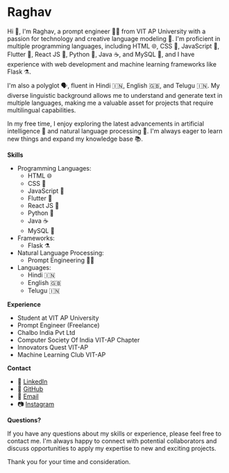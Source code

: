 # Raghav

Hi 👋, I'm Raghav, a prompt engineer 👨‍💻 from VIT AP University with a passion for technology and creative language modeling 💬. I'm proficient in multiple programming languages, including HTML 🌐, CSS 🎨, JavaScript 📱, Flutter 🦋, React JS 🚀, Python 🐍, Java ☕, and MySQL 💾, and I have experience with web development and machine learning frameworks like Flask ⚗️.

I'm also a polyglot 🗣️, fluent in Hindi 🇮🇳, English 🇬🇧, and Telugu 🇮🇳. My diverse linguistic background allows me to understand and generate text in multiple languages, making me a valuable asset for projects that require multilingual capabilities.

In my free time, I enjoy exploring the latest advancements in artificial intelligence 🤖 and natural language processing 💬. I'm always eager to learn new things and expand my knowledge base 📚.

**Skills**

* Programming Languages:
    * HTML 🌐
    * CSS 🎨
    * JavaScript 📱 
    * Flutter 🦋
    * React JS 🚀 
    * Python 🐍
    * Java ☕ 
    * MySQL 💾 
* Frameworks:
    * Flask ⚗️ 
* Natural Language Processing:
    * Prompt Engineering 👨‍💻
* Languages:
    * Hindi 🇮🇳
    * English 🇬🇧
    * Telugu 🇮🇳

**Experience**

* Student at VIT AP University
* Prompt Engineer (Freelance)
* Chalbo India Pvt Ltd
* Computer Society Of India VIT-AP Chapter
* Innovators Quest VIT-AP
* Machine Learning Club VIT-AP

**Contact**

* 💼 [LinkedIn](https://www.linkedin.com/in/bluntlycoded/)
* 🐙 [GitHub](https://github.com/bluntlycoded)
* 📧 [Email](rahul.vitap@gmail.com)
* 📷 [Instagram](https://www.instagram.com/its_raghav.here)

**Questions?**

If you have any questions about my skills or experience, please feel free to contact me. I'm always happy to connect with potential collaborators and discuss opportunities to apply my expertise to new and exciting projects.

Thank you for your time and consideration.
